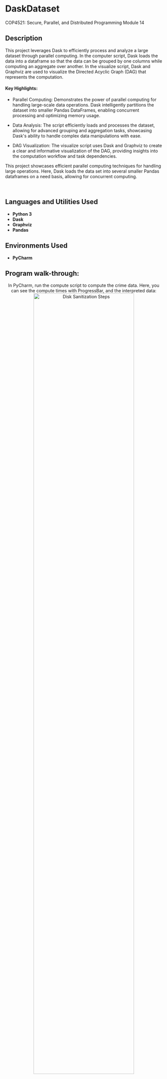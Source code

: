 # DaskDataset
COP4521: Secure, Parallel, and Distributed Programming Module 14
<h2>Description</h2>
This project leverages Dask to efficiently process and analyze a large dataset through parallel computing. In the computer script, Dask loads the data into a dataframe so that the data can be grouped by one columns while computing an aggregate over another. In the visualize script, Dask and Graphviz are used to visualize the Directed Acyclic Graph (DAG) that represents the computation. 


<h4>Key Highlights:</h4>

- Parallel Computing: Demonstrates the power of parallel computing for handling large-scale data operations. Dask intelligently partitions the dataset into smaller Pandas DataFrames, enabling concurrent processing and optimizing memory usage.

- Data Analysis: The script efficiently loads and processes the dataset, allowing for advanced grouping and aggregation tasks, showcasing Dask's ability to handle complex data manipulations with ease.

- DAG Visualization: The visualize script uses Dask and Graphviz to create a clear and informative visualization of the DAG, providing insights into the computation workflow and task dependencies.

This project showcases efficient parallel computing techniques for handling large operations. Here, Dask loads the data set into several smaller Pandas dataframes on a need basis, allowing for concurrent computing. 

<br />


<h2>Languages and Utilities Used</h2>

- <b>Python 3</b>
- <b>Dask</b>
- <b>Graphviz</b>
- <b>Pandas</b>

<h2>Environments Used </h2>

- <b>PyCharm</b>

<h2>Program walk-through:</h2>

<p align="center">
In PyCharm, run the compute script to compute the crime data. Here, you can see the compute times with ProgressBar, and the interpreted data: <br/>
<img src="https://i.imgur.com/b9hUdGE.png" height="80%" width="80%" alt="Disk Sanitization Steps"/>
<br />
<br />
Next, run the vizualize script to generate the DAG for the crime data computation:  <br/>
<img src="https://i.imgur.com/wkJk8aL.png" height="80%" width="80%" alt="Step1"/>
<br />
<br />
Now, you can view the generated DAG images. Here is Max Age by Weapon: <br/>
<img src="https://i.imgur.com/KoEXt7R.png" height="80%" width="80%" alt="Step2"/>
<br />
<br />
Min Age by Weapon:  <br/>
<img src="https://i.imgur.com/XzY1fa7.png" height="80%" width="80%" alt="Step3"/>
<br />
<br />
Mean Age by Weapon:  <br/>
<img src="https://i.imgur.com/yE4B2aH.png" height="80%" width="80%" alt="Step4"/>
</p>

<!--
 ```diff
- text in red
+ text in green
! text in orange
# text in gray
@@ text in purple (and bold)@@
```
--!>

